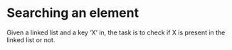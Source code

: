 # Searching an element
Given a linked list and a key ‘X‘ in, the task is to check if X is present in the linked list or not. 